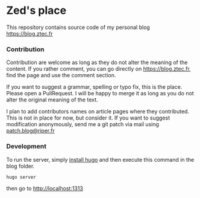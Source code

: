 Zed's place
==========

This repository contains source code of my personal blog https://blog.ztec.fr


### Contribution

Contribution are welcome as long as they do not alter the meaning
of the content. If you rather comment, you can go directly on https://blog.ztec.fr, find the page and use the comment 
section.

If you want to suggest a grammar, spelling or typo fix, this is the place. Please open a PullRequest. I will be
happy to merge it as long as you do not alter the original meaning of the text.

I plan to add contributors names on article pages where they contributed. This is not in place for now, but consider
it. If you want to suggest modification anonymously, send me a git patch via mail using patch.blog@riper.fr 

### Development

To run the server, simply [install hugo](https://gohugo.io/getting-started/quick-start/) and then execute this command
in the blog folder.

```cmd
hugo server
```

then go to [http://localhost:1313](http://localhost:1313)